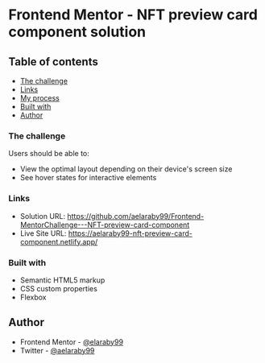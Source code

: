 # Frontend Mentor - NFT preview card component solution
## Table of contents

- [The challenge](#the-challenge)
- [Links](#links)
- [My process](#my-process)
- [Built with](#built-with)
- [Author](#author)




### The challenge

Users should be able to:

- View the optimal layout depending on their device's screen size
- See hover states for interactive elements

### Links

- Solution URL: https://github.com/aelaraby99/Frontend-MentorChallenge---NFT-preview-card-component
- Live Site URL: https://aelaraby99-nft-preview-card-component.netlify.app/
### Built with

- Semantic HTML5 markup
- CSS custom properties
- Flexbox

## Author

- Frontend Mentor - [@elaraby99](https://www.frontendmentor.io/profile/aelaraby99)
- Twitter - [@aelaraby99](https://www.twitter.com/aelaraby99)


